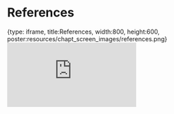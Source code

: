 # References
 
{type: iframe, title:References, width:800, height:600, poster:resources/chapt_screen_images/references.png}
![](https://jhudatascience.org/Adv_Reproducibility_in_Cancer_Informatics//no_toc/references.html)
 

 
